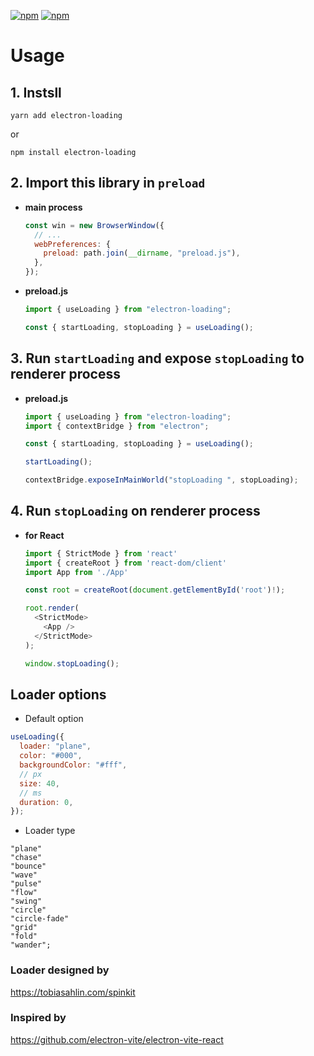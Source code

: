 [![npm](https://img.shields.io/npm/v/electron-loading)](https://www.npmjs.com/package/electron-loading)
[![npm](https://img.shields.io/npm/dm/electron-loading)](https://www.npmjs.com/package/electron-loading)

# Usage

## 1. Instsll

```
yarn add electron-loading
```

or

```
npm install electron-loading
```

## 2. Import this library in `preload`

- **main process**

  ```javascript
  const win = new BrowserWindow({
    // ...
    webPreferences: {
      preload: path.join(__dirname, "preload.js"),
    },
  });
  ```

- **preload.js**

  ```javascript
  import { useLoading } from "electron-loading";

  const { startLoading, stopLoading } = useLoading();
  ```

## 3. Run `startLoading` and expose `stopLoading` to renderer process

- **preload.js**

  ```javascript
  import { useLoading } from "electron-loading";
  import { contextBridge } from "electron";

  const { startLoading, stopLoading } = useLoading();

  startLoading();

  contextBridge.exposeInMainWorld("stopLoading ", stopLoading);
  ```

## 4. Run `stopLoading` on renderer process

- **for React**

  ```javascript
  import { StrictMode } from 'react'
  import { createRoot } from 'react-dom/client'
  import App from './App'

  const root = createRoot(document.getElementById('root')!);

  root.render(
    <StrictMode>
      <App />
    </StrictMode>
  );

  window.stopLoading();
  ```

## Loader options

- Default option

```javascript
useLoading({
  loader: "plane",
  color: "#000",
  backgroundColor: "#fff",
  // px
  size: 40,
  // ms
  duration: 0,
});
```

- Loader type

```
"plane"
"chase"
"bounce"
"wave"
"pulse"
"flow"
"swing"
"circle"
"circle-fade"
"grid"
"fold"
"wander";
```

### Loader designed by

https://tobiasahlin.com/spinkit

### Inspired by

https://github.com/electron-vite/electron-vite-react
